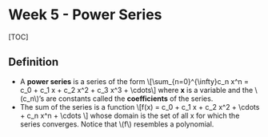 # Week 5 - Power Series

[TOC]

## Definition

* A **power series** is a series of the form \\[\sum_{n=0}^{\infty}c_n x^n = c_0 + c_1 x + c_2 x^2 + c_3 x^3 + \cdots\\] where **x** is a variable and the \\(c_n\\)’s are constants called the **coefficients** of the series.
* The sum of the series is a function \\[f(x) = c_0 + c_1 x + c_2 x^2 + \cdots + c_n x^n + \cdots \\] whose domain is the set of all x for which the series converges. Notice that \\(f\\) resembles a polynomial.


